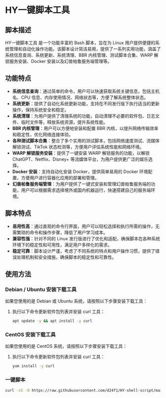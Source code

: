 # HY一键脚本工具 

## 脚本描述
HY一键脚本工具 是一个功能丰富的 Bash 脚本，旨在为 Linux 用户提供便捷的系统管理和自动化操作功能。该脚本设计简洁易用，提供了一系列实用功能，涵盖了系统信息查询、系统更新、系统清理、BBR 内核管理、测试脚本合集、WARP 解锁服务安装、Docker 安装以及幻兽帕鲁服务端管理等。

## 功能特点
- **系统信息查询**：通过简单的命令，用户可以快速获取系统关键信息，包括主机名、CPU 信息、内存使用情况、网络状态等，方便了解系统整体状态。
- **系统更新**：提供了自动化系统更新功能，支持在不同发行版下执行适当的更新操作，保持系统安全和稳定。
- **系统清理**：为用户提供了清理系统的功能，自动清理不必要的软件包、日志文件、临时文件等，释放系统资源，提升系统性能。
- **BBR 内核管理**：用户可以方便地安装和配置 BBR 内核，以提升网络传输效率和稳定性，优化网络连接体验。
- **各种测试脚本合集**：整合了多个实用的测试脚本，包括网络速度测试、流媒体解锁测试、TikTok 状态检测等，方便用户评估系统性能和网络环境。
- **WARP 解锁服务安装**：提供了一键安装 WARP 解锁服务的功能，以解锁 ChatGPT、Netflix、Disney+ 等流媒体平台，为用户提供更广泛的娱乐选择。
- **Docker 安装**：支持自动化安装 Docker，提供简单易用的 Docker 环境配置，方便用户进行容器化应用的部署和管理。
- **幻兽帕鲁服务端管理**：为用户提供了一键式安装和管理幻兽帕鲁服务端的功能，用户可以根据需求选择境外或国内机器运行，快速搭建自己的服务端环境。

## 脚本特点
- **易用性高**：通过直观的命令行界面，用户可以轻松选择和执行所需的操作，无需繁琐的命令和操作步骤，降低了用户学习成本。
- **兼容性强**：针对不同的 Linux 发行版进行了优化和适配，确保脚本在各种系统环境下的稳定性和可用性，满足用户多样化的需求。
- **稳定可靠**：脚本设计严谨，考虑了不同系统的特点和用户操作习惯，提供了错误处理机制和安全措施，确保脚本的稳定性和可靠性。

## 使用方法
### Debian / Ubuntu 安装下载工具
如果您使用的是 Debian 或 Ubuntu 系统，请按照以下步骤安装下载工具：

1. 执行以下命令更新软件包列表并安装 curl 工具：
   ```bash
   apt update -y && apt install -y curl
### CentOS 安装下载工具

如果您使用的是 CentOS 系统，请按照以下步骤安装下载工具：

1. 执行以下命令更新软件包列表并安装 curl 工具：
   ```bash
   yum install -y curl
### 一键脚本
```bash
curl -sS -O https://raw.githubusercontent.com/d24f1/HY-shell-script/main/HY.sh  && chmod +x HY.sh && ./HY.sh
   
